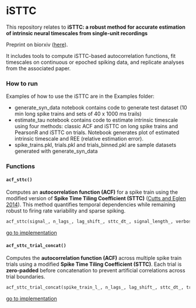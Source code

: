 # iSTTC

This repository relates to **iSTTC: a robust method for accurate estimation of intrinsic neural timescales from single-unit recordings** 

Preprint on biorxiv ([here][isttc_biorxiv]).

[isttc_biorxiv]:https://www.biorxiv.org/content/10.1101/2025.08.01.668071v1

It includes tools to compute iSTTC-based autocorrelation functions, fit timescales on continuous or epoched spiking data, and replicate analyses from the associated paper.

### How to run

Examples of how to use the iSTTC are in the Examples folder:

* generate_syn_data notebook contains code to generate test dataset (10 min long spike trains and sets of 40 x 1000 ms trails)
* estimate_tau notebook contains code to estimate intrinsic timescale using four methods: classic ACF and iSTTC on long spike trains and PearsonR and iSTTC on trials. Notebook generates plot of estimated intrinsic timescale and REE (relative estimation error).
* spike_trains.pkl, trials.pkl and trials_binned.pkl are sample datasets generated with generate_syn_data

### Functions

#### `acf_sttc()`

Computes an **autocorrelation function (ACF)** for a spike train using the modified version of **Spike Time Tiling Coefficient (STTC)** ([Cutts and Eglen 2014][isttc]). This method quantifies temporal dependencies while remaining robust to firing rate variability and sparse spiking.  

[isttc]:https://pubmed.ncbi.nlm.nih.gov/25339742/

```python
acf_sttc(signal_, n_lags_, lag_shift_, sttc_dt_, signal_length_, verbose_=False)
```
[go to implementation][acf_sttc]

[acf_sttc]:https://github.com/iinnpp/isttc/blob/master/scripts/calculate_acf.py#L345

#### `acf_sttc_trial_concat()`

Computes the **autocorrelation function (ACF)** across multiple spike train trials using a modified **Spike Time Tiling Coefficient (STTC)**. Each trial is **zero-padded** before concatenation to prevent artificial correlations across trial boundaries. 

```python
acf_sttc_trial_concat(spike_train_l_, n_lags_, lag_shift_, sttc_dt_, trial_len_, zero_padding_len_, verbose_=False)
```

[go to implementation][acf_sttc_trial_concat]

[acf_sttc_trial_concat]:https://github.com/iinnpp/isttc/blob/master/scripts/calculate_acf.py#L398
